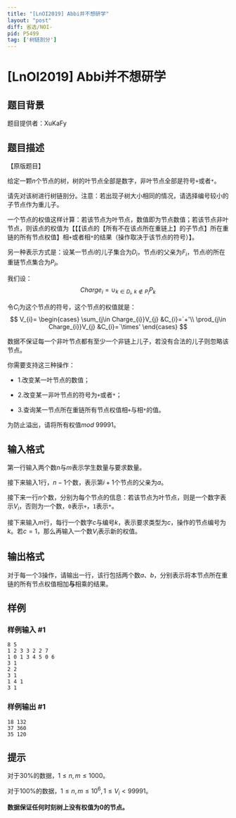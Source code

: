 ```yaml
---
title: "[LnOI2019] Abbi并不想研学"
layout: "post"
diff: 省选/NOI-
pid: P5499
tag: ['树链剖分']
---
```

# [LnOI2019] Abbi并不想研学
## 题目背景

题目提供者：XuKaFy
## 题目描述

【原版题目】

给定一颗$n$个节点的树，树的叶节点全部是数字，非叶节点全部是符号`+`或者`*`。

请先对该树进行树链剖分。注意：若出现子树大小相同的情况，请选择编号较小的子节点作为重儿子。

一个节点的权值这样计算：若该节点为叶节点，数值即为节点数值；若该节点非叶节点，则该点的权值为【【【该点的【所有不在该点所在重链上】的子节点】所在重链的所有节点权值】相`+`或者相`*`的结果（操作取决于该节点的符号）】。

另一种表示方式是：设某一节点$i$的儿子集合为$D_{i}$，节点$i$的父亲为$F_{i}$，节点$i$的所在重链节点集合为$P_{i}$。

我们设：
$$Charge_{i}=\cup_{k\in D_{i},\ k\not\in P_{i}}P_{k}$$

令$C_{i}$为这个节点的符号，这个节点的权值就是：
$$
V_{i}=
\begin{cases}
\sum_{j\in Charge_{i}}V_{j} &C_{i}=`+'\\
\prod_{j\in Charge_{i}}V_{j} &C_{i}=`\times'
\end{cases}  
$$

数据不保证每一个非叶节点都有至少一个非链上儿子，若没有合法的儿子则忽略该节点。

你需要支持这三种操作：

- $1$.改变某一叶节点的数值；

- $2$.改变某一非叶节点的符号为`+`或者`*`；

- $3$.查询某一节点所在重链所有节点权值相`+`与相`*`的值。

为防止溢出，请将所有权值$mod\ 99991$。
## 输入格式

第一行输入两个数$n$与$m$表示学生数量与要求数量。

接下来输入$1$行，$n-1$个数，表示第$i+1$个节点的父亲为$a$。

接下来一行$n$个数，分别为每个节点的信息：若该节点为叶节点，则是一个数字表示$V_{i}$，否则为一个数，`0`表示`+`，`1`表示`*`。

接下来输入$m$行，每行一个数字$c$与编号$k$，表示要求类型为$c$，操作的节点编号为$k$。若$c=1$，那么再输入一个数$V_{i}$表示新的权值。
## 输出格式

对于每一个$3$操作，请输出一行，该行包括两个数$a$、$b$，分别表示将本节点所在重链的所有节点权值相加**与**相乘的结果。
## 样例

### 样例输入 #1
```
8 5
1 2 3 3 2 2 7
1 0 1 3 4 5 0 6
3 1
2 2
3 1
1 4 1
3 1
```
### 样例输出 #1
```
18 132
37 360
35 120
```
## 提示

对于$30\%$的数据，$1≤n,m≤1000$。

对于$100\%$的数据，$1≤n,m≤10^{6}, 1≤V_{i}<99991$。

**数据保证任何时刻树上没有权值为$0$的节点。**

